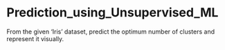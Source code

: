 # Prediction_using_Unsupervised_ML
From the given ‘Iris’ dataset, predict the optimum number of clusters and represent it visually.
